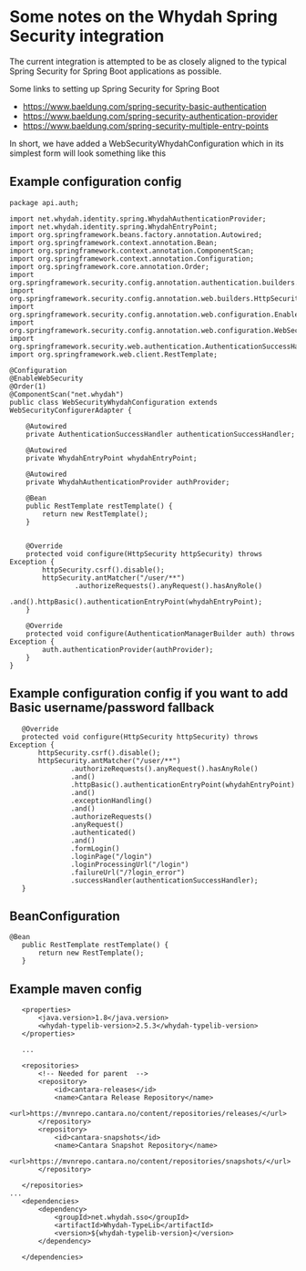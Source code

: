 Some notes on the Whydah Spring Security integration
====================================================

The current integration is attempted to be as closely aligned to the typical Spring Security for Spring Boot applications as possible.

Some links to setting up Spring Security for Spring Boot

 * https://www.baeldung.com/spring-security-basic-authentication
 * https://www.baeldung.com/spring-security-authentication-provider
 * https://www.baeldung.com/spring-security-multiple-entry-points
 
 In short, we have added a WebSecurityWhydahConfiguration which in its simplest form will look something like this


## Example configuration config 
 ````
 package api.auth;
 
 import net.whydah.identity.spring.WhydahAuthenticationProvider;
 import net.whydah.identity.spring.WhydahEntryPoint;
 import org.springframework.beans.factory.annotation.Autowired;
 import org.springframework.context.annotation.Bean;
 import org.springframework.context.annotation.ComponentScan;
 import org.springframework.context.annotation.Configuration;
 import org.springframework.core.annotation.Order;
 import org.springframework.security.config.annotation.authentication.builders.AuthenticationManagerBuilder;
 import org.springframework.security.config.annotation.web.builders.HttpSecurity;
 import org.springframework.security.config.annotation.web.configuration.EnableWebSecurity;
 import org.springframework.security.config.annotation.web.configuration.WebSecurityConfigurerAdapter;
 import org.springframework.security.web.authentication.AuthenticationSuccessHandler;
 import org.springframework.web.client.RestTemplate;
 
 @Configuration
 @EnableWebSecurity
 @Order(1)
 @ComponentScan("net.whydah")
 public class WebSecurityWhydahConfiguration extends WebSecurityConfigurerAdapter {
 
     @Autowired
     private AuthenticationSuccessHandler authenticationSuccessHandler;
 
     @Autowired
     private WhydahEntryPoint whydahEntryPoint;
 
     @Autowired
     private WhydahAuthenticationProvider authProvider;
 
     @Bean
     public RestTemplate restTemplate() {
         return new RestTemplate();
     }
 
 
     @Override
     protected void configure(HttpSecurity httpSecurity) throws Exception {
         httpSecurity.csrf().disable();
         httpSecurity.antMatcher("/user/**")
                 .authorizeRequests().anyRequest().hasAnyRole()
                 .and().httpBasic().authenticationEntryPoint(whydahEntryPoint);
     }
 
     @Override
     protected void configure(AuthenticationManagerBuilder auth) throws Exception {
         auth.authenticationProvider(authProvider);
     }
 }
 ````


## Example configuration config if you want to add Basic username/password fallback
 ````
    @Override
    protected void configure(HttpSecurity httpSecurity) throws Exception {
        httpSecurity.csrf().disable();
        httpSecurity.antMatcher("/user/**")
                .authorizeRequests().anyRequest().hasAnyRole()
                .and()
                .httpBasic().authenticationEntryPoint(whydahEntryPoint)
                .and()
                .exceptionHandling()
                .and()
                .authorizeRequests()
                .anyRequest()
                .authenticated()
                .and()
                .formLogin()
                .loginPage("/login")
                .loginProcessingUrl("/login")
                .failureUrl("/?login_error")
                .successHandler(authenticationSuccessHandler);
    }
 ````
    

## BeanConfiguration
 ````
 @Bean
    public RestTemplate restTemplate() {
        return new RestTemplate();
    }  
 ````

  
## Example maven config   
 ````
 	<properties>
 		<java.version>1.8</java.version>
 		<whydah-typelib-version>2.5.3</whydah-typelib-version>
 	</properties>
 	
 	...
 	
  	<repositories>
  		<!-- Needed for parent  -->
  		<repository>
  			<id>cantara-releases</id>
  			<name>Cantara Release Repository</name>
  			<url>https://mvnrepo.cantara.no/content/repositories/releases/</url>
  		</repository>
  		<repository>
  			<id>cantara-snapshots</id>
  			<name>Cantara Snapshot Repository</name>
  			<url>https://mvnrepo.cantara.no/content/repositories/snapshots/</url>
  		</repository>
  
  	</repositories>
...
    <dependencies>
		<dependency>
			<groupId>net.whydah.sso</groupId>
			<artifactId>Whydah-TypeLib</artifactId>
			<version>${whydah-typelib-version}</version>
		</dependency>

	</dependencies>
 ````

